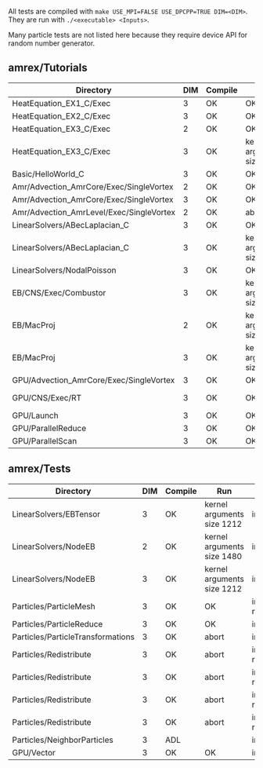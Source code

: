 All tests are compiled with `make USE_MPI=FALSE USE_DPCPP=TRUE DIM=<DIM>`.  They are run with `./<executable> <Inputs>`.

Many particle tests are not listed here because they require device API for random number generator.

## amrex/Tutorials

| Directory | DIM | Compile | Run | Inputs |
| ------ | --- | ---------- | ---------- | ---------- |
| HeatEquation_EX1_C/Exec | 3 | OK | OK | inputs |
| HeatEquation_EX2_C/Exec | 3 | OK | OK | inputs nsteps=1000 |
| HeatEquation_EX3_C/Exec | 2 | OK | OK | inputs_2d nsteps=100 |
| HeatEquation_EX3_C/Exec | 3 | OK | kernel arguments size 1248 | inputs_3d |
| Basic/HelloWorld_C  | 3 | OK | OK |        |
| Amr/Advection_AmrCore/Exec/SingleVortex | 2 | OK | OK | inputs |
| Amr/Advection_AmrCore/Exec/SingleVortex | 3 | OK | OK | inputs max_step=100 |
| Amr/Advection_AmrLevel/Exec/SingleVortex | 2 | OK | abort | inputs.tracers |
| LinearSolvers/ABecLaplacian_C | 3 | OK | OK | inputs-rt-poisson-lev |
| LinearSolvers/ABecLaplacian_C | 3 | OK | kernel arguments size 1248 | inputs-rt-abeclap-com |
| LinearSolvers/NodalPoisson | 3 | OK | OK | inputs-rt |
| EB/CNS/Exec/Combustor | 3 | OK | kernel arguments size 1212 | inputs.regt |
| EB/MacProj | 2 | OK | kernel argumens size 1480 | inputs amrex.fpe_trap_invalid=0 |
| EB/MacProj | 3 | OK | kernel argumens size 1212 | inputs amrex.fpe_trap_invalid=0 |
| GPU/Advection_AmrCore/Exec/SingleVortex | 3 | OK | OK | inputs |
| GPU/CNS/Exec/RT | 3 | OK | OK | inputs-rt amrex.fpe_trap_invalid=0 |
| GPU/Launch | 3 | OK | OK | |
| GPU/ParallelReduce | 3 | OK | OK |  |
| GPU/ParallelScan | 3 | OK | OK | |

## amrex/Tests

| Directory | DIM | Compile | Run | Inputs |
| ------ | --- | ---------- | ---------- | ---------- |
| LinearSolvers/EBTensor | 3 | OK | kernel arguments size 1212 | inputs.rt.3d |
| LinearSolvers/NodeEB | 2 | OK | kernel arguments size 1480 | inputs.rt.2d |
| LinearSolvers/NodeEB | 3 | OK | kernel arguments size 1212 | inputs.rt.3d.y |
| Particles/ParticleMesh | 3 | OK | OK | inputs nx=64 ny=64 nz=64 nppc=4 |
| Particles/ParticleReduce | 3 | OK | OK | inputs |
| Particles/ParticleTransformations | 3 | OK | abort | inputs |
| Particles/Redistribute | 3 | OK | abort | inputs.rt.cuda redistribute.do_random=0 |
| Particles/Redistribute | 3 | OK | abort | inputs.rt.cuda.sort redistribute.do_random=0 |
| Particles/Redistribute | 3 | OK | abort | inputs.rt.cuda.nonperiodic redistribute.do_random=0 |
| Particles/Redistribute | 3 | OK | abort | inputs.rt.cuda.mr redistribute.do_random=0 |
| Particles/NeighborParticles | 3 | ADL | | inputs |
| GPU/Vector | 3 | OK | OK | inputs |
